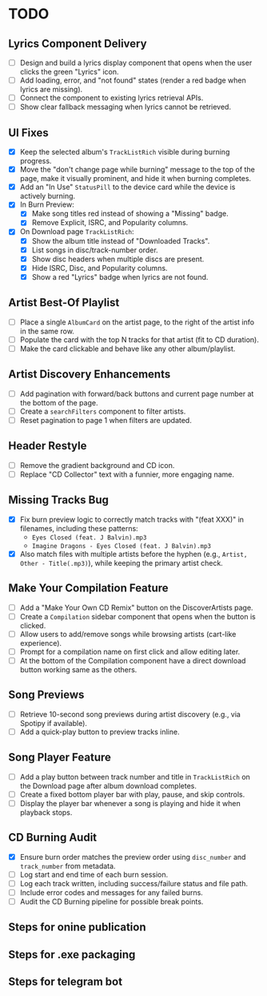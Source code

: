 # TODO

## Lyrics Component Delivery
- [ ] Design and build a lyrics display component that opens when the user clicks the green "Lyrics" icon.
- [ ] Add loading, error, and "not found" states (render a red badge when lyrics are missing).
- [ ] Connect the component to existing lyrics retrieval APIs.
- [ ] Show clear fallback messaging when lyrics cannot be retrieved.

## UI Fixes
- [x] Keep the selected album's `TrackListRich` visible during burning progress.
- [x] Move the "don't change page while burning" message to the top of the page, make it visually prominent, and hide it when burning completes.
- [x] Add an "In Use" `StatusPill` to the device card while the device is actively burning.
- [x] In Burn Preview:
  - [x] Make song titles red instead of showing a "Missing" badge.
  - [x] Remove Explicit, ISRC, and Popularity columns.
 - [x] On Download page `TrackListRich`:
   - [x] Show the album title instead of "Downloaded Tracks".
   - [x] List songs in disc/track-number order.
   - [x] Show disc headers when multiple discs are present.
   - [x] Hide ISRC, Disc, and Popularity columns.
   - [x] Show a red "Lyrics" badge when lyrics are not found.

## Artist Best-Of Playlist
- [ ] Place a single `AlbumCard` on the artist page, to the right of the artist info in the same row.
- [ ] Populate the card with the top N tracks for that artist (fit to CD duration).
- [ ] Make the card clickable and behave like any other album/playlist.

## Artist Discovery Enhancements
- [ ] Add pagination with forward/back buttons and current page number at the bottom of the page.
- [ ] Create a `searchFilters` component to filter artists.
- [ ] Reset pagination to page 1 when filters are updated.

## Header Restyle
- [ ] Remove the gradient background and CD icon.
- [ ] Replace "CD Collector" text with a funnier, more engaging name.

## Missing Tracks Bug
- [x] Fix burn preview logic to correctly match tracks with "(feat XXX)" in filenames, including these patterns:
  - `Eyes Closed (feat. J Balvin).mp3`
  - `Imagine Dragons - Eyes Closed (feat. J Balvin).mp3`
 - [x] Also match files with multiple artists before the hyphen (e.g., `Artist, Other - Title(.mp3)`), while keeping the primary artist check.

## Make Your Compilation Feature
- [ ] Add a "Make Your Own CD Remix" button on the DiscoverArtists page.
- [ ] Create a `Compilation` sidebar component that opens when the button is clicked.
- [ ] Allow users to add/remove songs while browsing artists (cart-like experience).
- [ ] Prompt for a compilation name on first click and allow editing later.
- [ ] At the bottom of the Compilation component have a direct download button working same as the others.

## Song Previews
- [ ] Retrieve 10-second song previews during artist discovery (e.g., via Spotipy if available).
- [ ] Add a quick-play button to preview tracks inline.

## Song Player Feature
- [ ] Add a play button between track number and title in `TrackListRich` on the Download page after album download completes.
- [ ] Create a fixed bottom player bar with play, pause, and skip controls.
- [ ] Display the player bar whenever a song is playing and hide it when playback stops.

## CD Burning Audit
- [x] Ensure burn order matches the preview order using `disc_number` and `track_number` from metadata.
- [ ] Log start and end time of each burn session.
- [ ] Log each track written, including success/failure status and file path.
- [ ] Include error codes and messages for any failed burns.
- [ ] Audit the CD Burning pipeline for possible break points.

## Steps for onine publication 

## Steps for .exe packaging

## Steps for telegram bot

